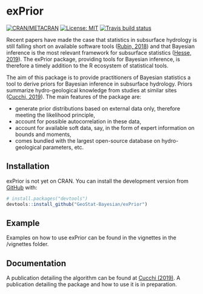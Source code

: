 
<!-- README.md is generated from README.Rmd. Please edit that file -->
exPrior
=======

<!-- badges: start -->
[![CRAN/METACRAN](https://img.shields.io/cran/v/exPrior)](https://cran.r-project.org/web/packages/exPrior/index.html) [![License: MIT](https://img.shields.io/badge/License-MIT-yellow.svg)](https://opensource.org/licenses/MIT) [![Travis build status](https://travis-ci.org/GeoStat-Bayesian/exPrior.svg?branch=master)](https://travis-ci.org/GeoStat-Bayesian/exPrior) <!-- badges: end -->

Recent papers have made the case that statistics in subsurface hydrology is still falling short on available software tools ([Rubin, 2018](https://www.hydrol-earth-syst-sci.net/22/5675/2018/)) and that Bayesian inference is the most relevant framework for subsurface statistics ([Hesse, 2019](https://www.frontiersin.org/articles/10.3389/feart.2019.00118/full)). The exPrior package, providing tools for Bayesian inference, is therefore a timely addition to the R ecosystem of statistical tools.

The aim of this package is to provide practitioners of Bayesian statistics a tool to derive priors for Bayesian inference in subsurface hydrology. Priors summarize hydro-geological knowledge from studies at similar sites ([Cucchi, 2019](https://www.sciencedirect.com/science/article/abs/pii/S0309170818309059)). The main features of the package are:

-   generate prior distributions based on external data only, therefore meeting the likelihood principle,
-   account for possible autocorrelation in these data,
-   account for available soft data, say, in the form of expert information on bounds and moments,
-   comes bundled with the largest open-source database on hydro-geological parameters, etc.

Installation
------------

exPrior is not yet on CRAN. You can install the development version from [GitHub](https://github.com/) with:

``` r
# install.packages("devtools")
devtools::install_github("GeoStat-Bayesian/exPrior")
```

Example
-------

Examples on how to use exPrior can be found in the vignettes in the /vignettes folder.

Documentation
-------------

A publication detailing the algorithm can be found at [Cucchi (2019)](https://www.sciencedirect.com/science/article/abs/pii/S0309170818309059). A publication detailing the package and how to use it is in preparation.

